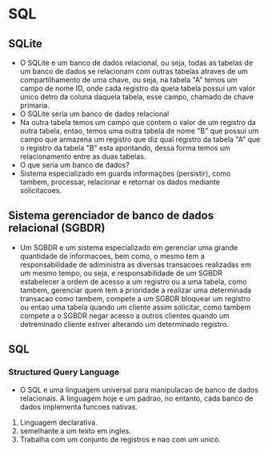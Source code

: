 # SQL

## SQLite

- O SQLite e um banco de dados relacional, ou seja, todas as tabelas de um banco de dados se relacionam com outras tabelas atraves de um compartilhamento de uma chave, ou seja, na tabela "A" temos um campo de nome ID, onde cada registro da quela tabela possui um valor unico detro da coluna daquela tabela, esse campo, chamado de chave primaria.
- O SQLite seria um banco de dados relacional
- Na outra tabela temos um campo que contem o valor de um registro da outra tabela, entao, temos uma outra tabela de nome "B" que possui um campo que armazena um registro que diz qual registro da tabela "A" que o registro da tabela "B" esta apontando, dessa forma temos um relacionamento entre as duas tabelas.
- O que seria um banco de dados?
- Sistema especializado em guarda informações (persistir), como tambem, processar, relacionar e retornar os dados mediante solicitacoes.

## Sistema gerenciador de banco de dados relacional (**SGBDR**)

- Um SGBDR e um sistema especializado em gerenciar uma grande quantidade de informacoes, bem como, o mesmo tem a responsabilidade de adiministra as diversas transacoes realizadas em um mesmo tempo, ou seja, e responsabilidade de um SGBDR estabelecer a ordem de acesso a um registro ou a uma tabela, como tambem, gerenciar quem tem a prioridade a realizar uma determinada transacao como tambem, compete a um SGBDR bloquear um registro ou entao uma tabela quando um cliente assim solicitar, como tambem compete a o SGBDR negar acesso a outros clientes quando um detreminado cliente estiver alterando um determinado registro.

## SQL

### Structured Query Language

- O SQL e uma linguagem universal para manipulacao de banco de dados relacionais. A linguagem hoje e um padrao,
  no entanto, cada banco de dados implementa funcoes nativas.

1. Linguagem declarativa.
2. semelhante a um texto em ingles.
3. Trabalha com um conjunto de registros e nao com um unico.
